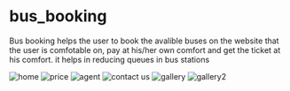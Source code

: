 # bus_booking
Bus booking helps the user to book the avalible buses on the website that the user is comfotable on, pay at his/her own comfort and get the ticket at his comfort.
it helps in reducing queues in bus stations 

![home](https://user-images.githubusercontent.com/62498603/187744391-9016ddd3-3ea9-482a-9aff-345c830ff2cf.jpg)
![price](https://user-images.githubusercontent.com/62498603/187744400-d19931be-5b6a-40b4-91e5-4e85b5e8a290.jpg)
![agent](https://user-images.githubusercontent.com/62498603/187744406-bb0b20da-f2a6-4133-847d-c380347596a6.jpg)
![contact us](https://user-images.githubusercontent.com/62498603/187744409-fe451394-9f2b-4a89-bf16-2759e21e2a57.jpg)
![gallery](https://user-images.githubusercontent.com/62498603/187744413-e363d25c-1943-40fb-b708-7b4e4780dad2.jpg)
![gallery2](https://user-images.githubusercontent.com/62498603/187744419-80d5c4e4-1986-4536-984b-0ec8c6ab7570.jpg)
